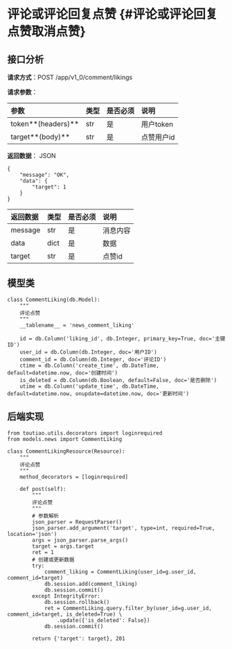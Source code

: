# 评论或评论回复点赞 {#评论或评论回复点赞取消点赞}

## 接口分析

**请求方式**：POST /app/v1\_0/comment/likings

**请求参数**：

| 参数 | 类型 | 是否必须 | 说明 |
| :--- | :--- | :--- | :--- |
| token**\(headers\)** | str | 是 | 用户token |
| target**\(body\)** | str | 是 | 点赞用户id |

**返回数据**： JSON

```
{
    "message": "OK",
    "data": {
        "target": 1
    }
}
```

| 返回数据 | 类型 | 是否必须 | 说明 |
| :--- | :--- | :--- | :--- |
| message | str | 是 | 消息内容 |
| data | dict | 是 | 数据 |
| target | str | 是 | 点赞id |

## 模型类

```
class CommentLiking(db.Model):
    """
    评论点赞
    """
    __tablename__ = 'news_comment_liking'

    id = db.Column('liking_id', db.Integer, primary_key=True, doc='主键ID')
    user_id = db.Column(db.Integer, doc='用户ID')
    comment_id = db.Column(db.Integer, doc='评论ID')
    ctime = db.Column('create_time', db.DateTime, default=datetime.now, doc='创建时间')
    is_deleted = db.Column(db.Boolean, default=False, doc='是否删除')
    utime = db.Column('update_time', db.DateTime, default=datetime.now, onupdate=datetime.now, doc='更新时间')
```

## 后端实现

```
from toutiao.utils.decorators import loginrequired
from models.news import CommentLiking

class CommentLikingResource(Resource):
    """
    评论点赞
    """
    method_decorators = [loginrequired]

    def post(self):
        """
        评论点赞
        """
        # 参数解析
        json_parser = RequestParser()
        json_parser.add_argument('target', type=int, required=True, location='json')
        args = json_parser.parse_args()
        target = args.target
        ret = 1
        # 创建或更新数据
        try:
            comment_liking = CommentLiking(user_id=g.user_id, comment_id=target)
            db.session.add(comment_liking)
            db.session.commit()
        except IntegrityError:
            db.session.rollback()
            ret = CommentLiking.query.filter_by(user_id=g.user_id, comment_id=target, is_deleted=True) \
                .update({'is_deleted': False})
            db.session.commit()

        return {'target': target}, 201
```



